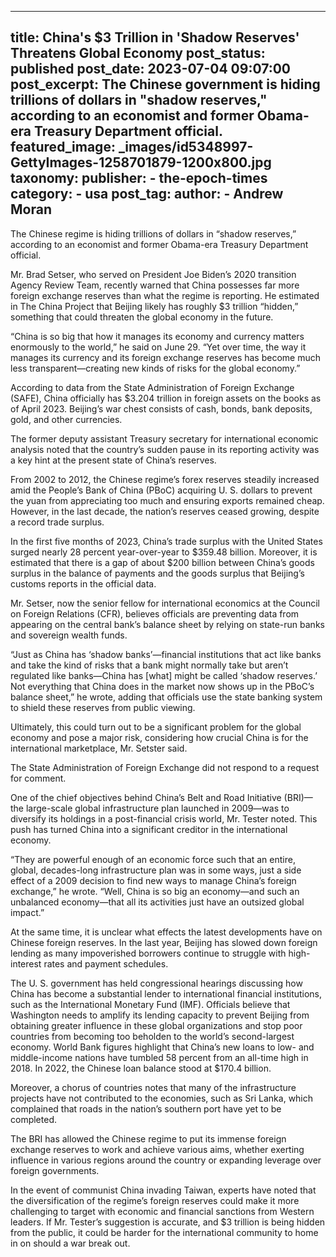 
---
title: China&#39;s $3 Trillion in &#39;Shadow Reserves&#39; Threatens Global Economy 
post_status: published
post_date: 2023-07-04 09:07:00 
post_excerpt: The Chinese government is hiding trillions of dollars in &quot;shadow reserves,&quot; according to an economist and former Obama-era Treasury Department official. 
featured_image: _images/id5348997-GettyImages-1258701879-1200x800.jpg 
taxonomy:
    publisher:
        - the-epoch-times
    category:
        - usa 
    post_tag:
    author:
        - Andrew Moran
---
The Chinese regime is hiding trillions of dollars in “shadow reserves,” according to an economist and former Obama-era Treasury Department official.

Mr. Brad Setser, who served on President Joe Biden’s 2020 transition Agency Review Team, recently warned that China possesses far more foreign exchange reserves than what the regime is reporting. He estimated in The China Project that Beijing likely has roughly $3 trillion “hidden,” something that could threaten the global economy in the future.

“China is so big that how it manages its economy and currency matters enormously to the world,” he said on June 29. “Yet over time, the way it manages its currency and its foreign exchange reserves has become much less transparent—creating new kinds of risks for the global economy.”

According to data from the State Administration of Foreign Exchange (SAFE), China officially has $3.204 trillion in foreign assets on the books as of April 2023. Beijing’s war chest consists of cash, bonds, bank deposits, gold, and other currencies.

The former deputy assistant Treasury secretary for international economic analysis noted that the country’s sudden pause in its reporting activity was a key hint at the present state of China’s reserves.

From 2002 to 2012, the Chinese regime’s forex reserves steadily increased amid the People’s Bank of China (PBoC) acquiring U. S. dollars to prevent the yuan from appreciating too much and ensuring exports remained cheap. However, in the last decade, the nation’s reserves ceased growing, despite a record trade surplus.

In the first five months of 2023, China’s trade surplus with the United States surged nearly 28 percent year-over-year to $359.48 billion. Moreover, it is estimated that there is a gap of about $200 billion between China’s goods surplus in the balance of payments and the goods surplus that Beijing’s customs reports in the official data.

Mr. Setser, now the senior fellow for international economics at the Council on Foreign Relations (CFR), believes officials are preventing data from appearing on the central bank’s balance sheet by relying on state-run banks and sovereign wealth funds.

“Just as China has ‘shadow banks’—financial institutions that act like banks and take the kind of risks that a bank might normally take but aren’t regulated like banks—China has [what] might be called ‘shadow reserves.’ Not everything that China does in the market now shows up in the PBoC’s balance sheet,” he wrote, adding that officials use the state banking system to shield these reserves from public viewing.

Ultimately, this could turn out to be a significant problem for the global economy and pose a major risk, considering how crucial China is for the international marketplace, Mr. Setster said.

The State Administration of Foreign Exchange did not respond to a request for comment.

One of the chief objectives behind China’s Belt and Road Initiative (BRI)—the large-scale global infrastructure plan launched in 2009—was to diversify its holdings in a post-financial crisis world, Mr. Tester noted. This push has turned China into a significant creditor in the international economy.

“They are powerful enough of an economic force such that an entire, global, decades-long infrastructure plan was in some ways, just a side effect of a 2009 decision to find new ways to manage China’s foreign exchange,” he wrote. “Well, China is so big an economy—and such an unbalanced economy—that all its activities just have an outsized global impact.”

At the same time, it is unclear what effects the latest developments have on Chinese foreign reserves. In the last year, Beijing has slowed down foreign lending as many impoverished borrowers continue to struggle with high-interest rates and payment schedules.

The U. S. government has held congressional hearings discussing how China has become a substantial lender to international financial institutions, such as the International Monetary Fund (IMF). Officials believe that Washington needs to amplify its lending capacity to prevent Beijing from obtaining greater influence in these global organizations and stop poor countries from becoming too beholden to the world’s second-largest economy. World Bank figures highlight that China’s new loans to low- and middle-income nations have tumbled 58 percent from an all-time high in 2018. In 2022, the Chinese loan balance stood at $170.4 billion.

Moreover, a chorus of countries notes that many of the infrastructure projects have not contributed to the economies, such as Sri Lanka, which complained that roads in the nation’s southern port have yet to be completed.

The BRI has allowed the Chinese regime to put its immense foreign exchange reserves to work and achieve various aims, whether exerting influence in various regions around the country or expanding leverage over foreign governments.

In the event of communist China invading Taiwan, experts have noted that the diversification of the regime’s foreign reserves could make it more challenging to target with economic and financial sanctions from Western leaders. If Mr. Tester’s suggestion is accurate, and $3 trillion is being hidden from the public, it could be harder for the international community to home in on should a war break out. 